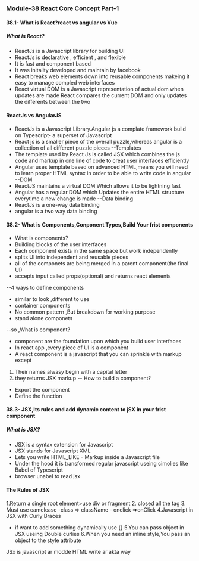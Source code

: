 ### Module-38 React Core Concept Part-1

#### 38.1- What is React?react vs angular vs Vue
##### What is React?
- ReactJs is a Javascript library for building UI
- ReactJs is declarative , efficient , and flexible
- It is fast and component based 
- It was initality developed and maintain by facebook
- React breaks web elements down into reusable components makeing it easy to manage compled web interfaces
- React virtual DOM is a Javascript representation of actual dom when updates are made React compares the current DOM and only updates the differents between the two

#### ReactJs vs AngularJS
- ReactJs is a Javascript Library.Angular js a complate framework build on Typescript- a superset of Javascript
- React js is a smaller piece of the overall puzzle,whereas angular is a collection of all different puzzle pieces
--Templates
- The template used by React Js is called JSX which combines the js code and markup in one line of code to creat user interfaces efficiently
- Angular uses template based on advanced HTML,means you will need to learn proper HTML syntax in order to be able to write code in angular
--DOM
- ReactJS maintains a virtual DOM Which allows it to be lightning fast
- Angular has a regular DOM which Updates the entire HTML structure everytime a new change is made
--Data binding
- ReactJs is a one-way data binding
- angular is a two way data binding

#### 38.2- What is Components,Conponent Types,Build Your frist components
- What is components?
 - Building blocks of the user interfaces
 - Each component exists in the same space but work independently
 - splits UI into independent and reusable pieces
 - all of the componets are being merged in a parent component(the final UI)
 - accepts input called props(optional) and returns react elements

 --4 ways to define components
 - similar to look ,different to use
 - container components
 - No common pattern ,But breakdown for working purpose
 - stand alone componets

 --so ,What is component?
 - component are the foundation upon which you build user interfaces
 - In react app ,every piece of UI is a component
 - A react component is a javascript that you can sprinkle with markup except
  1. Their names alwasy begin with a capital letter
  2. they returns JSX markup
  -- How to build a component?
  - Export the component
  - Define the function

  #### 38.3- JSX,Its rules and add dynamic content to jSX in your frist component

  ##### What is JSX?
  - JSX is a syntax extension for Javascript 
  - JSX stands for Javascript XML
  - Lets you write HTML_LIKE - Markup inside a Javascript file
  - Under the hood it is transformed regular javascript useing cimolies like Babel of Typescript
  - browser unabel to read jsx

  #### The Rules of JSX
  1.Return a single root element>use div or fragment
  2. closed all the tag
  3. Must use camelcase
    -class => className
    - onclick =>onClick
  4.Javascript in JSX with Curly Braces
   - if want to add something dynamically use {}
   5.You can pass object in JSX useing Double curlies
   6.When you need an inline style,You pass an object to the style attribute

   JSx is javascript ar modde HTML write ar akta way